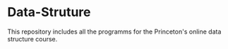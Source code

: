 # Data-Struture
This repository includes all the programms for the Princeton's online data structure course.
